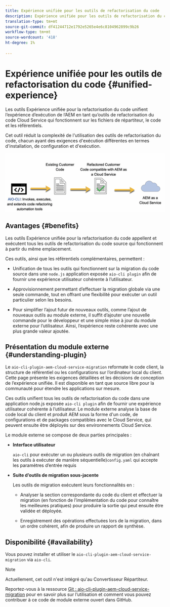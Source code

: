 ```yaml
---
title: Expérience unifiée pour les outils de refactorisation du code
description: Expérience unifiée pour les outils de refactorisation du code
translation-type: tm+mt
source-git-commit: df41244712e1792e5265e4e6c8104962899c9b26
workflow-type: tm+mt
source-wordcount: '418'
ht-degree: 1%

---
```



# Expérience unifiée pour les outils de refactorisation du code {#unified-experience}

Les outils Expérience unifiée pour la refactorisation du code unifient l’expérience d’exécution de l’AEM en tant qu’outils de refactorisation du code Cloud Service qui fonctionnent sur les fichiers de répartiteur, le code et les référentiels.

Cet outil réduit la complexité de l&#39;utilisation des outils de refactorisation du code, chacun ayant des exigences d&#39;exécution différentes en termes d&#39;installation, de configuration et d&#39;exécution.

![image](/help/move-to-cloud-service/assets/unified-1.png)

## Avantages {#benefits}

Les outils Expérience unifiée pour la refactorisation du code appellent et exécutent tous les outils de refactorisation du code source qui fonctionnent à partir du même emplacement.

Ces outils, ainsi que les référentiels complémentaires, permettent :

* Unification de tous les outils qui fonctionnent sur la migration du code source dans une `node.js` application exposée `aio-cli plugin` afin de fournir une expérience utilisateur cohérente à l’utilisateur.

* Approvisionnement permettant d’effectuer la migration globale via une seule commande, tout en offrant une flexibilité pour exécuter un outil particulier selon les besoins.

* Pour simplifier l’ajout futur de nouveaux outils, comme l’ajout de nouveaux outils au module externe, il suffit d’ajouter une nouvelle commande pour le développeur et une simple mise à jour du module externe pour l’utilisateur. Ainsi, l’expérience reste cohérente avec une plus grande valeur ajoutée.

## Présentation du module externe {#understanding-plugin}

Le `aio-cli-plugin-aem-cloud-service-migration` reformate le code client, la structure de référentiel ou les configurations sur l’ordinateur local du client. Cette page présente les exigences détaillées et les décisions de conception de l’expérience unifiée.
Il est disponible en tant que source libre pour la communauté pour étendre les applications sur mesure.

Ces outils unifient tous les outils de refactorisation du code dans une application node.js exposée `aio-cli plugin` afin de fournir une expérience utilisateur cohérente à l’utilisateur. Le module externe analyse la base de code local du client et produit AEM sous la forme d&#39;un code, de configurations et de packages compatibles avec le Cloud Service, qui peuvent ensuite être déployés sur des environnements Cloud Service.

Le module externe se compose de deux parties principales :

* **Interface utilisateur**

   `aio-cli` pour exécuter un ou plusieurs outils de migration (en chaînant les outils à exécuter de manière séquentielle)`config.yaml` qui accepte les paramètres d’entrée requis

* **Suite d’outils de migration sous-jacente**

   Les outils de migration exécutent leurs fonctionnalités en :

   * Analyser la section correspondante du code du client et effectuer la migration (en fonction de l’implémentation du code pour connaître les meilleures pratiques) pour produire la sortie qui peut ensuite être validée et déployée.

   * Enregistrement des opérations effectuées lors de la migration, dans un ordre cohérent, afin de produire un rapport de synthèse.

## Disponibilité {#availability}

Vous pouvez installer et utiliser le `aio-cli-plugin-aem-cloud-service-migration` via `aio-cli`.

>[!NOTE]
>Actuellement, cet outil n&#39;est intégré qu&#39;au Convertisseur Répartiteur.

Reportez-vous à la ressource [Git : aio-cli-plugin-aem-cloud-service-migration](https://github.com/adobe/aio-cli-plugin-aem-cloud-service-migration) pour en savoir plus sur l’utilisation et comment vous pouvez contribuer à ce code de module externe ouvert dans GitHub.


